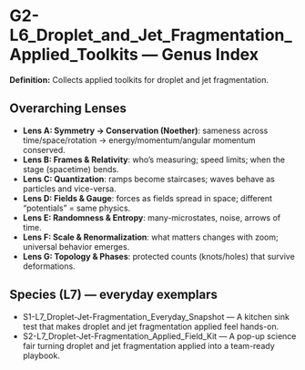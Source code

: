 # G2-L6_Droplet_and_Jet_Fragmentation_Applied_Toolkits — Genus Index
**Definition:** Collects applied toolkits for droplet and jet fragmentation.

## Overarching Lenses

- **Lens A: Symmetry -> Conservation (Noether)**: sameness across time/space/rotation → energy/momentum/angular momentum conserved.
- **Lens B: Frames & Relativity**: who’s measuring; speed limits; when the stage (spacetime) bends.
- **Lens C: Quantization**: ramps become staircases; waves behave as particles and vice-versa.
- **Lens D: Fields & Gauge**: forces as fields spread in space; different “potentials” = same physics.
- **Lens E: Randomness & Entropy**: many-microstates, noise, arrows of time.
- **Lens F: Scale & Renormalization**: what matters changes with zoom; universal behavior emerges.
- **Lens G: Topology & Phases**: protected counts (knots/holes) that survive deformations.

## Species (L7) — everyday exemplars
- S1-L7_Droplet-Jet-Fragmentation_Everyday_Snapshot — A kitchen sink test that makes droplet and jet fragmentation applied feel hands-on.
- S2-L7_Droplet-Jet-Fragmentation_Applied_Field_Kit — A pop-up science fair turning droplet and jet fragmentation applied into a team-ready playbook.
